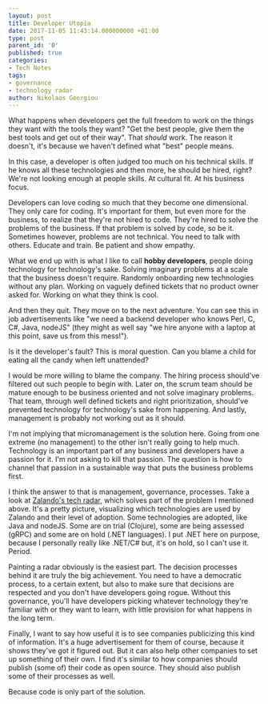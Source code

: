 ```yaml
---
layout: post
title: Developer Utopia
date: 2017-11-05 11:43:14.000000000 +01:00
type: post
parent_id: '0'
published: true
categories:
- Tech Notes
tags:
- governance
- technology radar
author: Nikolaos Georgiou
---
```


What happens when developers get the full freedom to work on the things they want with the tools they want? "Get the best people, give them the best tools and get out of their way". That <em>should</em> work. The reason it doesn't, it's because we haven't defined what "best" people means.<!--more-->

In this case, a developer is often judged too much on his technical skills. If he knows all these technologies and then more, he should be hired, right? We're not looking enough at people skills. At cultural fit. At his business focus.

Developers can love coding so much that they become one dimensional. They only care for coding. It's important for them, but even more for the business, to realize that they're not hired to code. They're hired to solve the problems of the business. If that problem is solved by code, so be it. Sometimes however, problems are not technical. You need to talk with others. Educate and train. Be patient and show empathy.

What we end up with is what I like to call <strong>hobby developers</strong>, people doing technology for technology's sake. Solving imaginary problems at a scale that the business doesn't require. Randomly onboarding new technologies without any plan. Working on vaguely defined tickets that no product owner asked for. Working on what they think is cool.

And then they quit. They move on to the next adventure. You can see this in job advertisements like "we need a backend developer who knows Perl, C, C#, Java, nodeJS" (they might as well say "we hire anyone with a laptop at this point, save us from this mess!").

Is it the developer's fault? This is moral question. Can you blame a child for eating all the candy when left unattended?

I would be more willing to blame the company. The hiring process should've filtered out such people to begin with. Later on, the scrum team should be mature enough to be business oriented and not solve imaginary problems. That team, through well defined tickets and right prioritization, should've prevented technology for technology's sake from happening. And lastly, management is probably not working out as it should.

I'm not implying that micromanagement is the solution here. Going from one extreme (no management) to the other isn't really going to help much. Technology is an important part of any business and developers have a passion for it. I'm not asking to kill that passion. The question is how to channel that passion in a sustainable way that puts the business problems first.

I think the answer to that is management, governance, processes. Take a look at <a href="https://zalando.github.io/tech-radar/" target="_blank" rel="noopener">Zalando's tech radar</a>, which solves part of the problem I mentioned above. It's a pretty picture, visualizing which technologies are used by Zalando and their level of adoption. Some technologies are adopted, like Java and nodeJS. Some are on trial (Clojure), some are being assessed (gRPC) and some are on hold (.NET languages). I put .NET here on purpose, because I personally really like .NET/C# but, it's on hold, so I can't use it. Period.

Painting a radar obviously is the easiest part. The decision processes behind it are truly the big achievement. You need to have a democratic process, to a certain extent, but also to make sure that decisions are respected and you don't have developers going rogue. Without this governance, you'll have developers picking whatever technology they're familiar with or they want to learn, with little provision for what happens in the long term.

Finally, I want to say how useful it is to see companies publicizing this kind of information. It's a huge advertisement for them of course, because it shows they've got it figured out. But it can also help other companies to set up something of their own. I find it's similar to how companies should publish (some of) their code as open source. They should also publish some of their processes as well.

Because code is only part of the solution.

